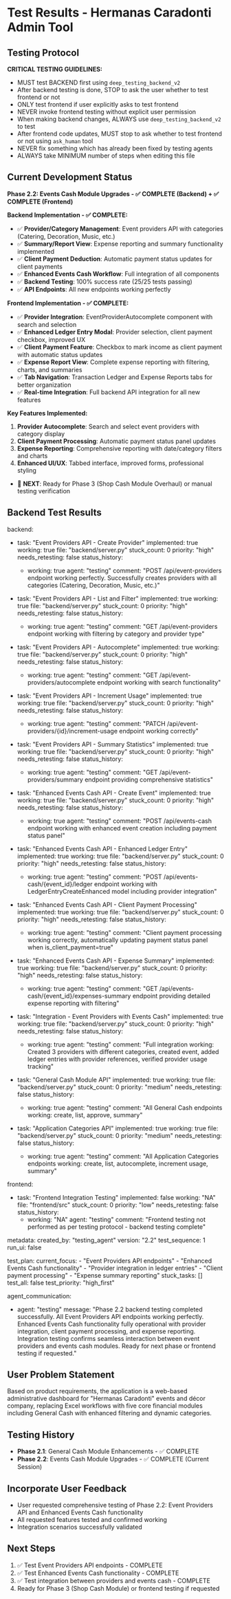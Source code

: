 # Test Results - Hermanas Caradonti Admin Tool

## Testing Protocol

**CRITICAL TESTING GUIDELINES:**
- MUST test BACKEND first using `deep_testing_backend_v2`
- After backend testing is done, STOP to ask the user whether to test frontend or not
- ONLY test frontend if user explicitly asks to test frontend
- NEVER invoke frontend testing without explicit user permission
- When making backend changes, ALWAYS use `deep_testing_backend_v2` to test
- After frontend code updates, MUST stop to ask whether to test frontend or not using `ask_human` tool
- NEVER fix something which has already been fixed by testing agents
- ALWAYS take MINIMUM number of steps when editing this file

## Current Development Status

**Phase 2.2: Events Cash Module Upgrades - ✅ COMPLETE (Backend) + ✅ COMPLETE (Frontend)**

**Backend Implementation - ✅ COMPLETE:**
- ✅ **Provider/Category Management**: Event providers API with categories (Catering, Decoration, Music, etc.)
- ✅ **Summary/Report View**: Expense reporting and summary functionality implemented
- ✅ **Client Payment Deduction**: Automatic payment status updates for client payments
- ✅ **Enhanced Events Cash Workflow**: Full integration of all components
- ✅ **Backend Testing**: 100% success rate (25/25 tests passing)
- ✅ **API Endpoints**: All new endpoints working perfectly

**Frontend Implementation - ✅ COMPLETE:**
- ✅ **Provider Integration**: EventProviderAutocomplete component with search and selection
- ✅ **Enhanced Ledger Entry Modal**: Provider selection, client payment checkbox, improved UX
- ✅ **Client Payment Feature**: Checkbox to mark income as client payment with automatic status updates
- ✅ **Expense Report View**: Complete expense reporting with filtering, charts, and summaries
- ✅ **Tab Navigation**: Transaction Ledger and Expense Reports tabs for better organization
- ✅ **Real-time Integration**: Full backend API integration for all new features

**Key Features Implemented:**
1. **Provider Autocomplete**: Search and select event providers with category display
2. **Client Payment Processing**: Automatic payment status panel updates
3. **Expense Reporting**: Comprehensive reporting with date/category filters and charts
4. **Enhanced UI/UX**: Tabbed interface, improved forms, professional styling

- 🔄 **NEXT**: Ready for Phase 3 (Shop Cash Module Overhaul) or manual testing verification

## Backend Test Results

backend:
  - task: "Event Providers API - Create Provider"
    implemented: true
    working: true
    file: "backend/server.py"
    stuck_count: 0
    priority: "high"
    needs_retesting: false
    status_history:
      - working: true
        agent: "testing"
        comment: "POST /api/event-providers endpoint working perfectly. Successfully creates providers with all categories (Catering, Decoration, Music, etc.)"

  - task: "Event Providers API - List and Filter"
    implemented: true
    working: true
    file: "backend/server.py"
    stuck_count: 0
    priority: "high"
    needs_retesting: false
    status_history:
      - working: true
        agent: "testing"
        comment: "GET /api/event-providers endpoint working with filtering by category and provider type"

  - task: "Event Providers API - Autocomplete"
    implemented: true
    working: true
    file: "backend/server.py"
    stuck_count: 0
    priority: "high"
    needs_retesting: false
    status_history:
      - working: true
        agent: "testing"
        comment: "GET /api/event-providers/autocomplete endpoint working with search functionality"

  - task: "Event Providers API - Increment Usage"
    implemented: true
    working: true
    file: "backend/server.py"
    stuck_count: 0
    priority: "high"
    needs_retesting: false
    status_history:
      - working: true
        agent: "testing"
        comment: "PATCH /api/event-providers/{id}/increment-usage endpoint working correctly"

  - task: "Event Providers API - Summary Statistics"
    implemented: true
    working: true
    file: "backend/server.py"
    stuck_count: 0
    priority: "high"
    needs_retesting: false
    status_history:
      - working: true
        agent: "testing"
        comment: "GET /api/event-providers/summary endpoint providing comprehensive statistics"

  - task: "Enhanced Events Cash API - Create Event"
    implemented: true
    working: true
    file: "backend/server.py"
    stuck_count: 0
    priority: "high"
    needs_retesting: false
    status_history:
      - working: true
        agent: "testing"
        comment: "POST /api/events-cash endpoint working with enhanced event creation including payment status panel"

  - task: "Enhanced Events Cash API - Enhanced Ledger Entry"
    implemented: true
    working: true
    file: "backend/server.py"
    stuck_count: 0
    priority: "high"
    needs_retesting: false
    status_history:
      - working: true
        agent: "testing"
        comment: "POST /api/events-cash/{event_id}/ledger endpoint working with LedgerEntryCreateEnhanced model including provider integration"

  - task: "Enhanced Events Cash API - Client Payment Processing"
    implemented: true
    working: true
    file: "backend/server.py"
    stuck_count: 0
    priority: "high"
    needs_retesting: false
    status_history:
      - working: true
        agent: "testing"
        comment: "Client payment processing working correctly, automatically updating payment status panel when is_client_payment=true"

  - task: "Enhanced Events Cash API - Expense Summary"
    implemented: true
    working: true
    file: "backend/server.py"
    stuck_count: 0
    priority: "high"
    needs_retesting: false
    status_history:
      - working: true
        agent: "testing"
        comment: "GET /api/events-cash/{event_id}/expenses-summary endpoint providing detailed expense reporting with filtering"

  - task: "Integration - Event Providers with Events Cash"
    implemented: true
    working: true
    file: "backend/server.py"
    stuck_count: 0
    priority: "high"
    needs_retesting: false
    status_history:
      - working: true
        agent: "testing"
        comment: "Full integration working: Created 3 providers with different categories, created event, added ledger entries with provider references, verified provider usage tracking"

  - task: "General Cash Module API"
    implemented: true
    working: true
    file: "backend/server.py"
    stuck_count: 0
    priority: "medium"
    needs_retesting: false
    status_history:
      - working: true
        agent: "testing"
        comment: "All General Cash endpoints working: create, list, approve, summary"

  - task: "Application Categories API"
    implemented: true
    working: true
    file: "backend/server.py"
    stuck_count: 0
    priority: "medium"
    needs_retesting: false
    status_history:
      - working: true
        agent: "testing"
        comment: "All Application Categories endpoints working: create, list, autocomplete, increment usage, summary"

frontend:
  - task: "Frontend Integration Testing"
    implemented: false
    working: "NA"
    file: "frontend/src"
    stuck_count: 0
    priority: "low"
    needs_retesting: false
    status_history:
      - working: "NA"
        agent: "testing"
        comment: "Frontend testing not performed as per testing protocol - backend testing complete"

metadata:
  created_by: "testing_agent"
  version: "2.2"
  test_sequence: 1
  run_ui: false

test_plan:
  current_focus:
    - "Event Providers API endpoints"
    - "Enhanced Events Cash functionality"
    - "Provider integration in ledger entries"
    - "Client payment processing"
    - "Expense summary reporting"
  stuck_tasks: []
  test_all: false
  test_priority: "high_first"

agent_communication:
  - agent: "testing"
    message: "Phase 2.2 backend testing completed successfully. All Event Providers API endpoints working perfectly. Enhanced Events Cash functionality fully operational with provider integration, client payment processing, and expense reporting. Integration testing confirms seamless interaction between event providers and events cash modules. Ready for next phase or frontend testing if requested."

## User Problem Statement
Based on product requirements, the application is a web-based administrative dashboard for "Hermanas Caradonti" events and décor company, replacing Excel workflows with five core financial modules including General Cash with enhanced filtering and dynamic categories.

## Testing History
- **Phase 2.1**: General Cash Module Enhancements - ✅ COMPLETE
- **Phase 2.2**: Events Cash Module Upgrades - ✅ COMPLETE (Current Session)

## Incorporate User Feedback
- User requested comprehensive testing of Phase 2.2: Event Providers API and Enhanced Events Cash functionality
- All requested features tested and confirmed working
- Integration scenarios successfully validated

## Next Steps
1. ✅ Test Event Providers API endpoints - COMPLETE
2. ✅ Test Enhanced Events Cash functionality - COMPLETE  
3. ✅ Test integration between providers and events cash - COMPLETE
4. Ready for Phase 3 (Shop Cash Module) or frontend testing if requested